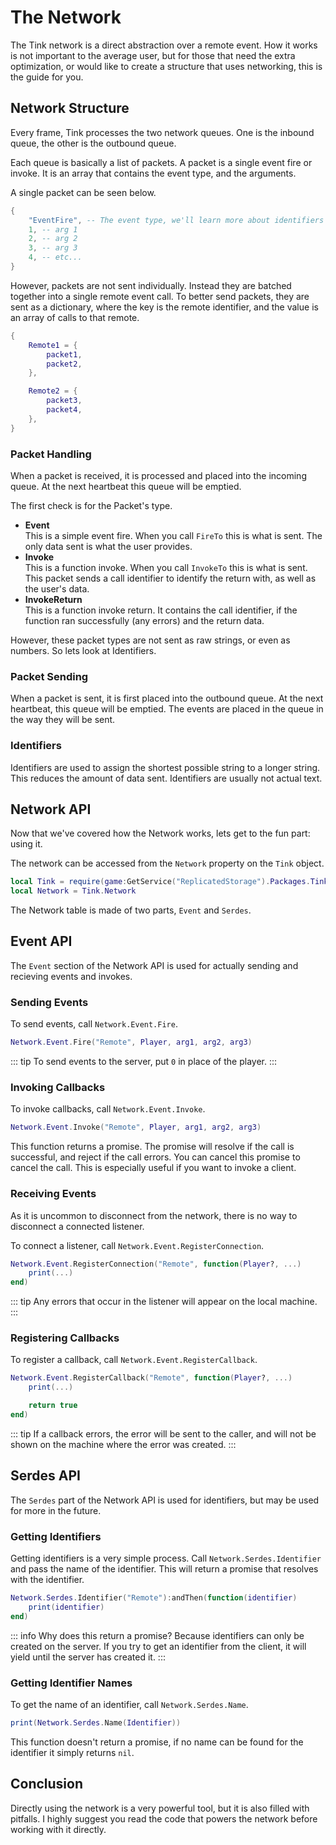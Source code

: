 # The Network

The Tink network is a direct abstraction over a remote
event. How it works is not important to the average user,
but for those that need the extra optimization, or would
like to create a structure that uses networking, this is the
guide for you.

## Network Structure

Every frame, Tink processes the two network queues. One is
the inbound queue, the other is the outbound queue. 

Each queue is basically a list of packets. A packet is a
single event fire or invoke. It is an array that contains
the event type, and the arguments.

A single packet can be seen below.

```lua
{
	"EventFire", -- The event type, we'll learn more about identifiers later
	1, -- arg 1
	2, -- arg 2
	3, -- arg 3
	4, -- etc...
}
```

However, packets are not sent individually. Instead they are
batched together into a single remote event call. To better
send packets, they are sent as a dictionary, where the key
is the remote identifier, and the value is an array of calls
to that remote.

```lua
{
	Remote1 = {
		packet1,
		packet2,
	},

	Remote2 = {
		packet3,
		packet4,
	},
}
```

### Packet Handling

When a packet is received, it is processed and placed into
the incoming queue. At the next heartbeat this queue will be
emptied.

The first check is for the Packet's type.

- **Event**<br>
This is a simple event fire. When you call `FireTo` this
is what is sent. The only data sent is what the user
provides.
- **Invoke**<br>
This is a function invoke. When you call `InvokeTo` this
is what is sent. This packet sends a call identifier to
identify the return with, as well as the user's data.
- **InvokeReturn**<br>
This is a function invoke return. It contains the call
identifier, if the function ran successfully (any errors)
and the return data.

However, these packet types are not sent as raw strings, or
even as numbers. So lets look at Identifiers.

### Packet Sending

When a packet is sent, it is first placed into the outbound
queue. At the next heartbeat, this queue will be emptied.
The events are placed in the queue in the way they will be
sent.

### Identifiers

Identifiers are used to assign the shortest possible string
to a longer string. This reduces the amount of data sent.
Identifiers are usually not actual text.

## Network API

Now that we've covered how the Network works, lets get to
the fun part: using it.

The network can be accessed from the `Network` property on
the `Tink` object.

```lua
local Tink = require(game:GetService("ReplicatedStorage").Packages.Tink)
local Network = Tink.Network
```

The Network table is made of two parts, `Event` and
`Serdes`.

## Event API

The `Event` section of the Network API is used for actually
sending and recieving events and invokes.

### Sending Events

To send events, call `Network.Event.Fire`.

```lua
Network.Event.Fire("Remote", Player, arg1, arg2, arg3)
```

::: tip
To send events to the server, put `0` in place of the player.
:::

### Invoking Callbacks

To invoke callbacks, call `Network.Event.Invoke`.

```lua
Network.Event.Invoke("Remote", Player, arg1, arg2, arg3)
```

This function returns a promise. The promise will resolve
if the call is successful, and reject if the call errors.
You can cancel this promise to cancel the call. This is
especially useful if you want to invoke a client.

### Receiving Events

As it is uncommon to disconnect from the network, there
is no way to disconnect a connected listener.

To connect a listener, call `Network.Event.RegisterConnection`.

```lua
Network.Event.RegisterConnection("Remote", function(Player?, ...)
	print(...)
end)
```

::: tip
Any errors that occur in the listener will appear on the
local machine.
:::

### Registering Callbacks

To register a callback, call `Network.Event.RegisterCallback`.

```lua
Network.Event.RegisterCallback("Remote", function(Player?, ...)
	print(...)

	return true
end)
```

::: tip
If a callback errors, the error will be sent to the caller,
and will not be shown on the machine where the error was
created.
:::

## Serdes API

The `Serdes` part of the Network API is used for
identifiers, but may be used for more in the future.

### Getting Identifiers

Getting identifiers is a very simple process. Call
`Network.Serdes.Identifier` and pass the name of the
identifier. This will return a promise that resolves with
the identifier.

```lua
Network.Serdes.Identifier("Remote"):andThen(function(identifier)
	print(identifier)
end)
```

::: info
Why does this return a promise? Because identifiers can only
be created on the server. If you try to get an identifier
from the client, it will yield until the server has created
it.
:::

### Getting Identifier Names

To get the name of an identifier, call
`Network.Serdes.Name`.

```lua
print(Network.Serdes.Name(Identifier))
```

This function doesn't return a promise, if no name can be
found for the identifier it simply returns `nil`.

## Conclusion

Directly using the network is a very powerful tool, but it
is also filled with pitfalls. I highly suggest you read the
code that powers the network before working with it
directly.